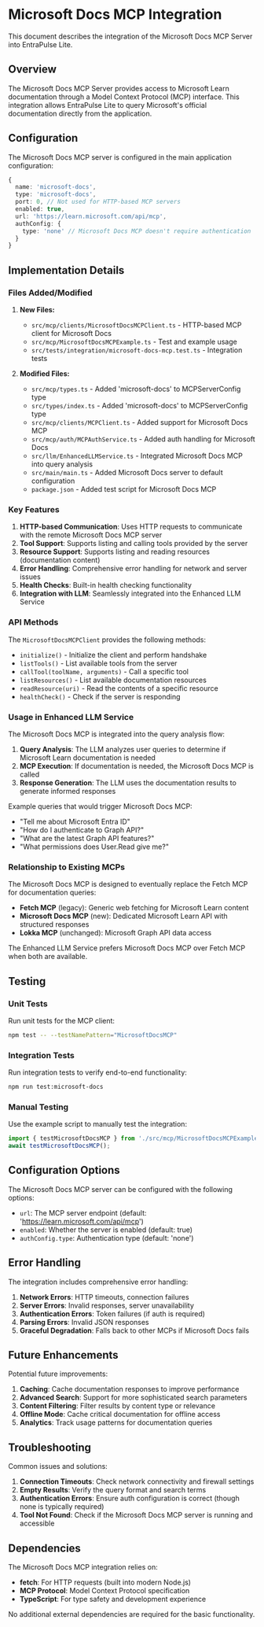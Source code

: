 # Microsoft Docs MCP Integration

This document describes the integration of the Microsoft Docs MCP Server into EntraPulse Lite.

## Overview

The Microsoft Docs MCP Server provides access to Microsoft Learn documentation through a Model Context Protocol (MCP) interface. This integration allows EntraPulse Lite to query Microsoft's official documentation directly from the application.

## Configuration

The Microsoft Docs MCP server is configured in the main application configuration:

```typescript
{
  name: 'microsoft-docs',
  type: 'microsoft-docs',
  port: 0, // Not used for HTTP-based MCP servers
  enabled: true,
  url: 'https://learn.microsoft.com/api/mcp',
  authConfig: {
    type: 'none' // Microsoft Docs MCP doesn't require authentication
  }
}
```

## Implementation Details

### Files Added/Modified

1. **New Files:**
   - `src/mcp/clients/MicrosoftDocsMCPClient.ts` - HTTP-based MCP client for Microsoft Docs
   - `src/mcp/MicrosoftDocsMCPExample.ts` - Test and example usage
   - `src/tests/integration/microsoft-docs-mcp.test.ts` - Integration tests

2. **Modified Files:**
   - `src/mcp/types.ts` - Added 'microsoft-docs' to MCPServerConfig type
   - `src/types/index.ts` - Added 'microsoft-docs' to MCPServerConfig type  
   - `src/mcp/clients/MCPClient.ts` - Added support for Microsoft Docs MCP
   - `src/mcp/auth/MCPAuthService.ts` - Added auth handling for Microsoft Docs
   - `src/llm/EnhancedLLMService.ts` - Integrated Microsoft Docs MCP into query analysis
   - `src/main/main.ts` - Added Microsoft Docs server to default configuration
   - `package.json` - Added test script for Microsoft Docs MCP

### Key Features

1. **HTTP-based Communication**: Uses HTTP requests to communicate with the remote Microsoft Docs MCP server
2. **Tool Support**: Supports listing and calling tools provided by the server
3. **Resource Support**: Supports listing and reading resources (documentation content)
4. **Error Handling**: Comprehensive error handling for network and server issues
5. **Health Checks**: Built-in health checking functionality
6. **Integration with LLM**: Seamlessly integrated into the Enhanced LLM Service

### API Methods

The `MicrosoftDocsMCPClient` provides the following methods:

- `initialize()` - Initialize the client and perform handshake
- `listTools()` - List available tools from the server
- `callTool(toolName, arguments)` - Call a specific tool
- `listResources()` - List available documentation resources
- `readResource(uri)` - Read the contents of a specific resource
- `healthCheck()` - Check if the server is responding

### Usage in Enhanced LLM Service

The Microsoft Docs MCP is integrated into the query analysis flow:

1. **Query Analysis**: The LLM analyzes user queries to determine if Microsoft Learn documentation is needed
2. **MCP Execution**: If documentation is needed, the Microsoft Docs MCP is called
3. **Response Generation**: The LLM uses the documentation results to generate informed responses

Example queries that would trigger Microsoft Docs MCP:
- "Tell me about Microsoft Entra ID"
- "How do I authenticate to Graph API?"
- "What are the latest Graph API features?"
- "What permissions does User.Read give me?"

### Relationship to Existing MCPs

The Microsoft Docs MCP is designed to eventually replace the Fetch MCP for documentation queries:

- **Fetch MCP** (legacy): Generic web fetching for Microsoft Learn content
- **Microsoft Docs MCP** (new): Dedicated Microsoft Learn API with structured responses
- **Lokka MCP** (unchanged): Microsoft Graph API data access

The Enhanced LLM Service prefers Microsoft Docs MCP over Fetch MCP when both are available.

## Testing

### Unit Tests
Run unit tests for the MCP client:
```bash
npm test -- --testNamePattern="MicrosoftDocsMCP"
```

### Integration Tests
Run integration tests to verify end-to-end functionality:
```bash
npm run test:microsoft-docs
```

### Manual Testing
Use the example script to manually test the integration:
```typescript
import { testMicrosoftDocsMCP } from './src/mcp/MicrosoftDocsMCPExample';
await testMicrosoftDocsMCP();
```

## Configuration Options

The Microsoft Docs MCP server can be configured with the following options:

- `url`: The MCP server endpoint (default: 'https://learn.microsoft.com/api/mcp')
- `enabled`: Whether the server is enabled (default: true)
- `authConfig.type`: Authentication type (default: 'none')

## Error Handling

The integration includes comprehensive error handling:

1. **Network Errors**: HTTP timeouts, connection failures
2. **Server Errors**: Invalid responses, server unavailability
3. **Authentication Errors**: Token failures (if auth is required)
4. **Parsing Errors**: Invalid JSON responses
5. **Graceful Degradation**: Falls back to other MCPs if Microsoft Docs fails

## Future Enhancements

Potential future improvements:

1. **Caching**: Cache documentation responses to improve performance
2. **Advanced Search**: Support for more sophisticated search parameters
3. **Content Filtering**: Filter results by content type or relevance
4. **Offline Mode**: Cache critical documentation for offline access
5. **Analytics**: Track usage patterns for documentation queries

## Troubleshooting

Common issues and solutions:

1. **Connection Timeouts**: Check network connectivity and firewall settings
2. **Empty Results**: Verify the query format and search terms
3. **Authentication Errors**: Ensure auth configuration is correct (though none is typically required)
4. **Tool Not Found**: Check if the Microsoft Docs MCP server is running and accessible

## Dependencies

The Microsoft Docs MCP integration relies on:

- **fetch**: For HTTP requests (built into modern Node.js)
- **MCP Protocol**: Model Context Protocol specification
- **TypeScript**: For type safety and development experience

No additional external dependencies are required for the basic functionality.

